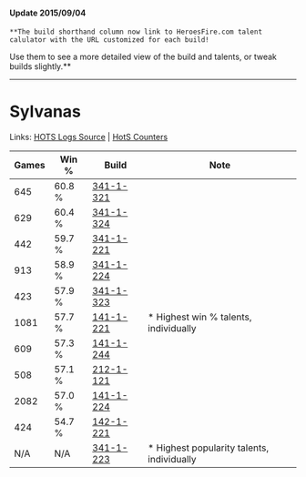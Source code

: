 #### Update 2015/09/04
    **The build shorthand column now link to HeroesFire.com talent calulator with the URL customized for each build!  
Use them to see a more detailed view of the build and talents, or tweak builds slightly.**

***

# Sylvanas

Links: [HOTS Logs Source](https://www.hotslogs.com/Sitewide/HeroDetails?Hero=Sylvanas) | [HotS Counters](http://hotscounters.com/#/hero/Sylvanas)

Games  | Win %  | Build     | Note
-----  | -----  | -----     | ----
645    | 60.8 % | [341-1-321](http://www.heroesfire.com/hots/talent-calculator/sylvanas#pAFv) | 
629    | 60.4 % | [341-1-324](http://www.heroesfire.com/hots/talent-calculator/sylvanas#pAFy) | 
442    | 59.7 % | [341-1-221](http://www.heroesfire.com/hots/talent-calculator/sylvanas#pAEL) | 
913    | 58.9 % | [341-1-224](http://www.heroesfire.com/hots/talent-calculator/sylvanas#pAEO) | 
423    | 57.9 % | [341-1-323](http://www.heroesfire.com/hots/talent-calculator/sylvanas#pAFx) | 
1081   | 57.7 % | [141-1-221](http://www.heroesfire.com/hots/talent-calculator/sylvanas#hXyL) | * Highest win % talents, individually
609    | 57.3 % | [141-1-244](http://www.heroesfire.com/hots/talent-calculator/sylvanas#hXyi) | 
508    | 57.1 % | [212-1-121](http://www.heroesfire.com/hots/talent-calculator/sylvanas#kFGX) | 
2082   | 57.0 % | [141-1-224](http://www.heroesfire.com/hots/talent-calculator/sylvanas#hXyO) | 
424    | 54.7 % | [142-1-221](http://www.heroesfire.com/hots/talent-calculator/sylvanas#haOb) | 
N/A    | N/A    | [341-1-223](http://www.heroesfire.com/hots/talent-calculator/sylvanas#pAEN) | * Highest popularity talents, individually
